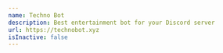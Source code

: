 ```yaml
---
name: Techno Bot
description: Best entertainment bot for your Discord server
url: https://technobot.xyz
isInactive: false
---
```


